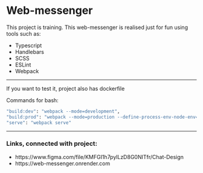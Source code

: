 <h1>Web-messenger</h1>
<p>
    This project is training. This web-messenger is realised just for fun using tools such as:
    <ul>
        <li>Typescript</li>
        <li>Handlebars</li>
        <li>SCSS</li>
        <li>ESLint</li>
        <li>Webpack</li>
    </ul> 
</p>

<hr />

If you want to test it, project also has dockerfile

Commands for bash:

```bash
"build:dev": "webpack --mode=development",
"build:prod": "webpack --mode=production --define-process-env-node-env=production"
"serve": "webpack serve"
```

<hr />

<h3>Links, connected with project: </h3>
<ul>
    <li> https://www.figma.com/file/KMFGI1h7pylLzD8G0NITfr/Chat-Design </li>
    <li> https://web-messenger.onrender.com </li>
</ul>
